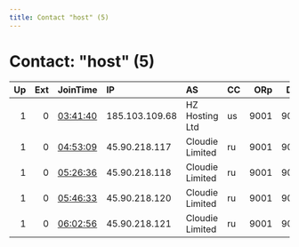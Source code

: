 ```yaml
---
title: Contact "host" (5)
---
```


# Contact: "host" (5)

|   Up |   Ext | JoinTime                                                                                            | IP             | AS              | CC   |   ORp |   Dirp | OS    | Version   | Nickname   |   eFamMembers |
|-----:|------:|:----------------------------------------------------------------------------------------------------|:---------------|:----------------|:-----|------:|-------:|:------|:----------|:-----------|--------------:|
|    1 |     0 | [03:41:40](https://metrics.torproject.org/rs.html#details/40CEE2367D5A1BD8F5D2873840EE0FBE18A3A4BD) | 185.103.109.68 | HZ Hosting Ltd  | us   |  9001 |   9030 | Linux | 0.4.5.6   | RuTorVPS1  |             1 |
|    1 |     0 | [04:53:09](https://metrics.torproject.org/rs.html#details/8BD140600450721F4D0B5D95E66A89847CB7F1E5) | 45.90.218.117  | Cloudie Limited | ru   |  9001 |   9030 | Linux | 0.4.5.6   | RuTorVPS2  |             1 |
|    1 |     0 | [05:26:36](https://metrics.torproject.org/rs.html#details/DFBF3875D7E5533E4B2FFECA27D07F1A2666CF8A) | 45.90.218.118  | Cloudie Limited | ru   |  9001 |   9030 | Linux | 0.4.5.6   | RuTorVPS3  |             1 |
|    1 |     0 | [05:46:33](https://metrics.torproject.org/rs.html#details/EB2D966066F32B19E1C84668CFE3FC3C2470B596) | 45.90.218.120  | Cloudie Limited | ru   |  9001 |   9030 | Linux | 0.4.5.6   | RuTorVPS4  |             1 |
|    1 |     0 | [06:02:56](https://metrics.torproject.org/rs.html#details/13AEA94B6C9798B6D8AAEB07478226B4492305DF) | 45.90.218.121  | Cloudie Limited | ru   |  9001 |   9030 | Linux | 0.4.5.6   | RuTorVPS5  |             1 |
